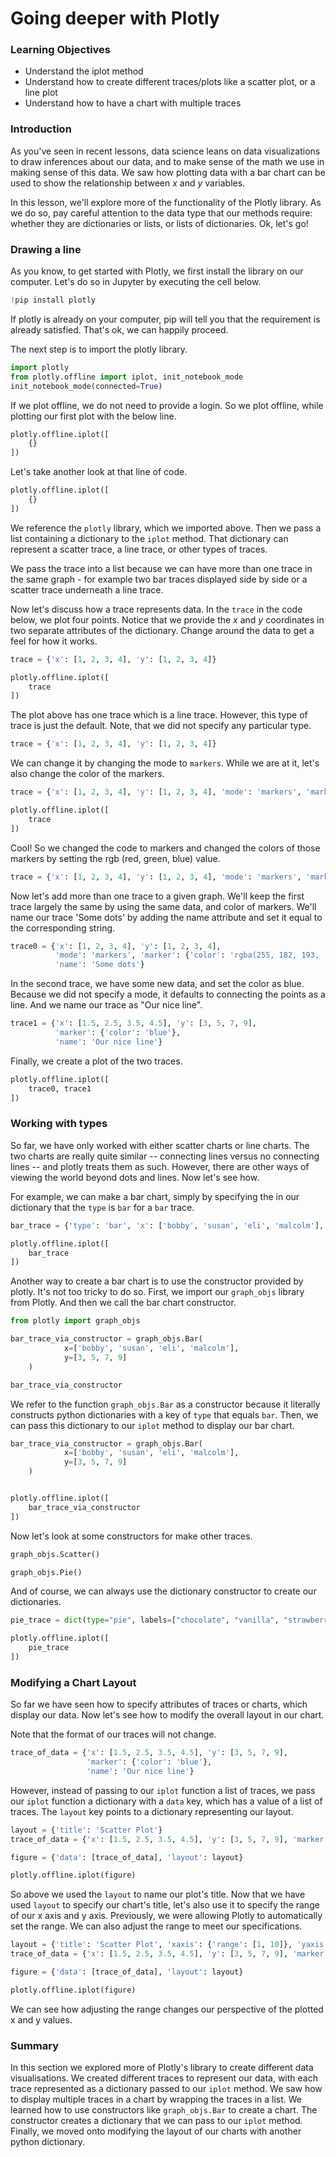 
# Going deeper with Plotly

### Learning Objectives

* Understand the iplot method
* Understand how to create different traces/plots like a scatter plot, or a line plot
* Understand how to have a chart with multiple traces

### Introduction

As you've seen in recent lessons, data science leans on data visualizations to draw inferences about our data, and to make sense of the math we use in making sense of this data.  We saw how plotting data with a bar chart can be used to show the relationship between $x$ and $y$ variables.  

In this lesson, we'll explore more of the functionality of the Plotly library.  As we do so, pay careful attention to the data type that our methods require: whether they are dictionaries or lists, or lists of dictionaries.  Ok, let's go!

### Drawing a line

As you know, to get started with Plotly, we first install the library on our computer.  Let's do so in Jupyter by executing the cell below.


```python
!pip install plotly
```

If plotly is already on your computer, pip will tell you that the requirement is already satisfied.  That's ok, we can happily proceed.

The next step is to import the plotly library. 


```python
import plotly
from plotly.offline import iplot, init_notebook_mode
init_notebook_mode(connected=True)
```

If we plot offline, we do not need to provide a login.  So we plot offline, while plotting our first plot with the below line.


```python
plotly.offline.iplot([
    {}
])
```

Let's take another look at that line of code.
```python
plotly.offline.iplot([
    {}
])
```

We reference the `plotly` library, which we imported above.  Then we pass a list containing a dictionary to the `iplot` method.  That dictionary can represent a scatter trace, a line trace, or other types of traces.  

We pass the trace into a list because we can have more than one trace in the same graph - for example two bar traces displayed side by side or a scatter trace underneath a line trace.  

Now let's discuss how a trace represents data.  In the `trace` in the code below, we plot four points.  Notice that we provide the $x$ and $y$ coordinates in two separate attributes of the dictionary.  Change around the data to get a feel for how it works.


```python
trace = {'x': [1, 2, 3, 4], 'y': [1, 2, 3, 4]}

plotly.offline.iplot([
    trace
])
```

The plot above has one trace which is a line trace.  However, this type of trace is just the default.  Note, that we did not specify any particular type.

```python
trace = {'x': [1, 2, 3, 4], 'y': [1, 2, 3, 4]}
```

We can change it by changing the mode to `markers`.  While we are at it, let's also change the color of the markers.  


```python
trace = {'x': [1, 2, 3, 4], 'y': [1, 2, 3, 4], 'mode': 'markers', 'marker': {'color': 'rgba(255, 182, 193, .9)'}}

plotly.offline.iplot([
    trace
])
```

Cool!  So we changed the code to markers and changed the colors of those markers by setting the rgb (red, green, blue) value.

```python
trace = {'x': [1, 2, 3, 4], 'y': [1, 2, 3, 4], 'mode': 'markers', 'marker': {'color': 'rgba(255, 182, 193, .9)'}}
```

Now let's add more than one trace to a given graph.  We'll keep the first trace largely the same by using the same data, and color of markers.  We'll name our trace 'Some dots'  by adding the name attribute and set it equal to the corresponding string.


```python
trace0 = {'x': [1, 2, 3, 4], 'y': [1, 2, 3, 4], 
          'mode': 'markers', 'marker': {'color': 'rgba(255, 182, 193, .9)'}, 
          'name': 'Some dots'}
```

In the second trace, we have some new data, and set the color as blue.  Because we did not specify a mode, it defaults to connecting the points as a line.  And we name our trace as "Our nice line".   


```python
trace1 = {'x': [1.5, 2.5, 3.5, 4.5], 'y': [3, 5, 7, 9], 
          'marker': {'color': 'blue'},
          'name': 'Our nice line'}
```

Finally, we create a plot of the two traces.  


```python
plotly.offline.iplot([
    trace0, trace1
])
```

### Working with types

So far, we have only worked with either scatter charts or line charts.  The two charts are really quite similar -- connecting lines versus no connecting lines  -- and plotly treats them as such.  However, there are other ways of viewing the world beyond dots and lines.  Now let's see how.

For example, we can make a bar chart, simply by specifying the in our dictionary that the `type` is `bar` for a `bar` trace.


```python
bar_trace = {'type': 'bar', 'x': ['bobby', 'susan', 'eli', 'malcolm'], 'y': [3, 5, 7, 9], 'marker': {'color': 'blue'}, 'name': 'Our nice bar trace'}

plotly.offline.iplot([
    bar_trace
])
```

Another way to create a bar chart is to use the constructor provided by plotly.  It's not too tricky to do so.  First, we import our `graph_objs` library from Plotly.  And then we call the bar chart constructor. 


```python
from plotly import graph_objs 

bar_trace_via_constructor = graph_objs.Bar(
            x=['bobby', 'susan', 'eli', 'malcolm'],
            y=[3, 5, 7, 9]
    )

bar_trace_via_constructor
```

We refer to the function `graph_objs.Bar` as a constructor because it literally constructs python dictionaries with a key of `type` that equals `bar`.  Then, we can pass this dictionary to our `iplot` method to display our bar chart.


```python
bar_trace_via_constructor = graph_objs.Bar(
            x=['bobby', 'susan', 'eli', 'malcolm'],
            y=[3, 5, 7, 9]
    )


plotly.offline.iplot([
    bar_trace_via_constructor
])
```

Now let's look at some constructors for make other traces.  


```python
graph_objs.Scatter()
```


```python
graph_objs.Pie()
```

And of course, we can always use the dictionary constructor to create our dictionaries.


```python
pie_trace = dict(type="pie", labels=["chocolate", "vanilla", "strawberry"], values=[10, 5, 15])

plotly.offline.iplot([
    pie_trace
])
```

### Modifying a Chart Layout

So far we have seen how to specify attributes of traces or charts, which display our data.  Now let's see how to modify the overall layout in our chart.

Note that the format of our traces will not change.


```python
trace_of_data = {'x': [1.5, 2.5, 3.5, 4.5], 'y': [3, 5, 7, 9], 
                 'marker': {'color': 'blue'},
                 'name': 'Our nice line'}
```

However, instead of passing to our `iplot` function a list of traces, we pass our `iplot` function a dictionary with a `data` key, which has a value of a list of traces.  The `layout` key points to a dictionary representing our layout.


```python
layout = {'title': 'Scatter Plot'}
trace_of_data = {'x': [1.5, 2.5, 3.5, 4.5], 'y': [3, 5, 7, 9], 'marker': {'color': 'blue'}, 'name': 'Our nice line'}

figure = {'data': [trace_of_data], 'layout': layout}

plotly.offline.iplot(figure)
```

So above we used the `layout` to name our plot's title.  Now that we have used `layout` to specify our chart's title, let's also use it to specify the range of our x axis and y axis.  Previously, we were allowing Plotly to automatically set the range.  We can also adjust the range to meet our specifications.


```python
layout = {'title': 'Scatter Plot', 'xaxis': {'range': [1, 10]}, 'yaxis': {'range': [1, 10]}}
trace_of_data = {'x': [1.5, 2.5, 3.5, 4.5], 'y': [3, 5, 7, 9], 'marker': {'color': 'blue'}, 'name': 'Our nice line'}

figure = {'data': [trace_of_data], 'layout': layout}

plotly.offline.iplot(figure)
```

We can see how adjusting the range changes our perspective of the plotted x and y values.

### Summary

In this section we explored more of Plotly's library to create different data visualisations.  We created different traces to represent our data, with each trace represented as a dictionary passed to our `iplot` method.  We saw how to display multiple traces in a chart by wrapping the traces in a list.  We learned how to use constructors like `graph_objs.Bar` to create a chart. The constructor creates a dictionary that we can pass to our `iplot` method.  Finally, we moved onto modifying the layout of our charts with another python dictionary.
